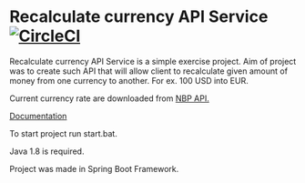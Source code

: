 # Recalculate currency API Service [![CircleCI](https://circleci.com/gh/WojciechWeg/RecalculateCurrency.svg?style=svg)](https://circleci.com/gh/WojciechWeg/RecalculateCurrency)

 Recalculate currency API Service is a simple exercise project.
 Aim of project was to create such API that will allow client to recalculate 
 given amount of money from one currency to another.
 For ex. 100 USD into EUR. 
 
 Current currency rate are downloaded from [NBP API.](http://api.nbp.pl/)
 
 [Documentation](https://wojciechweg.github.io/RecalculateCurrency/)
 
 To start project run start.bat.
 
 Java 1.8 is required.
 
 Project was made in Spring Boot Framework.
